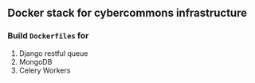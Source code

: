 ## Docker stack for cybercommons infrastructure

### Build `Dockerfiles` for

1. Django restful queue
1. MongoDB
1. Celery Workers


